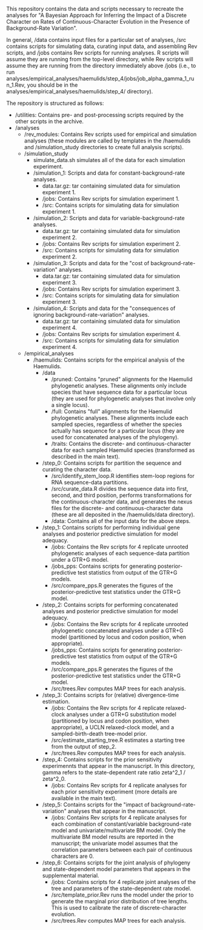 This repository contains the data and scripts necessary to recreate the analyses for "A Bayesian Approach for Inferring the Impact of a Discrete Character on Rates of Continuous-Character Evolution in the Presence of Background-Rate Variation".

In general, /data contains input files for a particular set of analyses, /src contains scripts for simulating data, curating input data, and assembling Rev scripts, and /jobs contains Rev scripts for running analyses. R scripts will assume they are running from the top-level directory, while Rev scripts will assume they are running from the directory immediately above /jobs (i.e., to run analyses/empirical_analyses/haemulids/step_4/jobs/job_alpha_gamma_1_run_1.Rev, you should be in the analyses/empirical_analyses/haemulids/step_4/ directory).

The repository is structured as follows:

- /utilities: Contains pre- and post-processing scripts required by the other scripts in the archive.
- /analyses
    - /rev_modules: Contains Rev scripts used for empirical and simulation analyses (these modules are called by templates in the /haemulids and /simulation_study directories to create full analysis scripts).
    - /simulation_study
        - simulate_data.sh simulates all of the data for each simulation experiment.
        - /simulation_1: Scripts and data for constant-background-rate analyses.
            - data.tar.gz: tar containing simulated data for simulation experiment 1.
            - /jobs: Contains Rev scripts for simulation experiment 1.
            - /src: Contains scripts for simulating data for simulation experiment 1.
        - /simulation_2: Scripts and data for variable-background-rate analyses.
            - data.tar.gz: tar containing simulated data for simulation experiment 2.
            - /jobs: Contains Rev scripts for simulation experiment 2.
            - /src: Contains scripts for simulating data for simulation experiment 2.
        - /simulation_3: Scripts and data for the "cost of background-rate-variation" analyses.
            - data.tar.gz: tar containing simulated data for simulation experiment 3.
            - /jobs: Contains Rev scripts for simulation experiment 3.
            - /src: Contains scripts for simulating data for simulation experiment 3.
        - /simulation_4: Scripts and data for the "consequences of ignoring background-rate-variation" analyses.
            - data.tar.gz: tar containing simulated data for simulation experiment 4.
            - /jobs: Contains Rev scripts for simulation experiment 4.
            - /src: Contains scripts for simulating data for simulation experiment 4.
    - /empirical_analyses
        - /haemulids: Contains scripts for the empirical analysis of the Haemulids.
            - /data
                - /pruned: Contains "pruned" alignments for the Haemulid phylogenetic analyses. These alignments only include species that have sequence data for a particular locus (they are used for phylogenetic analyses that involve only a single locus).
                - /full: Contains "full" alignments for the Haemulid phylogenetic analyses. These alignments include each sampled species, regardless of whether the species actually has sequence for a particular locus (they are used for concatenated analyses of the phylogeny).
                - /traits: Contains the discrete- and continuous-character data for each sampled Haemulid species (transformed as described in the main text).
            - /step_0: Contains scripts for partition the sequence and curating the character data.
                - /src/identify_stem_loop.R identifies stem-loop regions for RNA sequence-data partitions.
                - /src/curate_data.R divides the sequence data into first, second, and third position, performs transformations for the continuous-character data, and generates the nexus files for the discrete- and continuous-character data (these are all deposited in the /haemulids/data directory).
                - /data: Contains all of the input data for the above steps.
            - /step_1: Contains scripts for performing individual gene analyses and posterior predictive simulation for model adequacy.
                - /jobs: Contains the Rev scripts for 4 replicate unrooted phylogenetic analyses of each sequence-data partition under a GTR+G model.
                - /jobs_pps: Contains scripts for generating posterior-predictive test statistics from output of the GTR+G models.
                - /src/compare_pps.R generates the figures of the posterior-predictive test statistics under the GTR+G model.
            - /step_2: Contains scripts for performing concatenated analyses and posterior predictive simulation for model adequacy.
                - /jobs: Contains the Rev scripts for 4 replicate unrooted phylogenetic concatenated analyses under a GTR+G model (partitioned by locus and codon position, when appropriate).
                - /jobs_pps: Contains scripts for generating posterior-predictive test statistics from output of the GTR+G models.
                - /src/compare_pps.R generates the figures of the posterior-predictive test statistics under the GTR+G model.
                - /src/trees.Rev computes MAP trees for each analysis.
            - /step_3: Contains scripts for (relative) divergence-time estimation.
                - /jobs: Contains the Rev scripts for 4 replicate relaxed-clock analyses under a GTR+G substitution model (partitioned by locus and codon position, when appropriate), a UCLN relaxed-clock model, and a sampled-birth-death tree-model prior.
                - /src/estimate_starting_tree.R estimates a starting tree from the output of step_2.
                - /src/trees.Rev computes MAP trees for each analysis.
            - /step_4: Contains scripts for the prior sensitivity experimennts that appear in the manuscript. In this directory, gamma refers to the state-dependent rate ratio zeta^2_1 / zeta^2_0.
                - /jobs: Contains Rev scripts for 4 replicate analyses for each prior sensitivity experiment (more details are available in the main text).
            - /step_5: Contains scripts for the "impact of background-rate-variation" analyses that appear in the manuscript.
                - /jobs: Contains Rev scripts for 4 replicate analyses for each combination of constant/variable background-rate model and univariate/multivariate BM model. Only the multivariate BM model results are reported in the manuscript; the univariate model assumes that the correlation parameters between each pair of continuous characters are 0.
            - /step_6: Contains scripts for the joint analysis of phylogeny and state-dependent model parameters that appears in the supplemental material.
                - /jobs: Contains scripts for 4 replicate joint analyses of the tree and parameters of the state-dependent rate model.
                - /src/template_prior.Rev runs the model under the prior to generate the marginal prior distribution of tree lengths. This is used to calibrate the rate of discrete-character evolution.
                - /src/trees.Rev computes MAP trees for each analysis.
